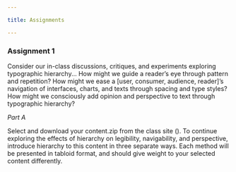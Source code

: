 ```yaml
---

title: Assignments

---
```


### Assignment 1

Consider our in-class discussions, critiques, and experiments exploring typographic hierarchy...
How might we guide a reader’s eye through pattern and repetition? How might we ease a [user, consumer, audience, reader]’s navigation of interfaces, charts, and texts through spacing and type styles? How might we consciously add opinion and perspective to text through typographic hierarchy?

*Part A*

Select and download your content.zip from the class site (). To continue exploring the effects of hierarchy on legibility, navigability, and perspective, introduce hierarchy to this content in three separate ways. Each method will be presented in tabloid format, and should give weight to your selected content differently. 
